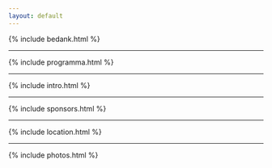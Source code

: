 ```yaml
---
layout: default
---
```


{% include bedank.html %}

---

{% include programma.html %}

---

{% include intro.html %}

---

{% include sponsors.html %}

---

{% include location.html %}


---

{% include photos.html %}

